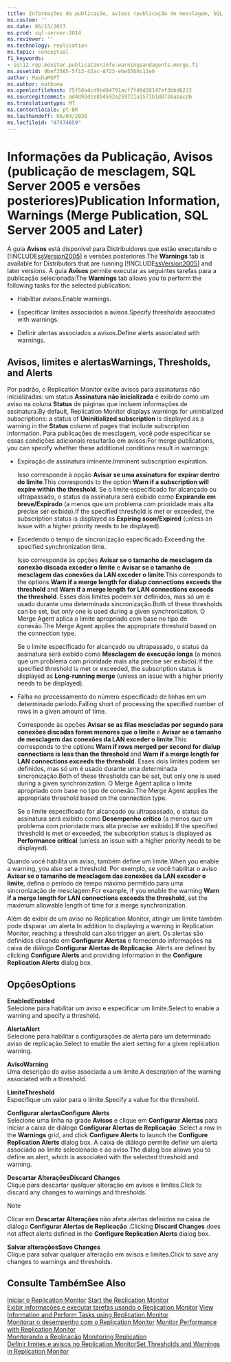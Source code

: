 ```yaml
---
title: Informações da publicação, avisos (publicação de mesclagem, SQL Server 2005 e posterior) | Microsoft Docs
ms.custom: ''
ms.date: 06/13/2017
ms.prod: sql-server-2014
ms.reviewer: ''
ms.technology: replication
ms.topic: conceptual
f1_keywords:
- sql12.rep.monitor.publicationinfo.warningsandagents.merge.f1
ms.assetid: 9bef3565-5f13-42ac-8723-ebe55b0c11e6
author: MashaMSFT
ms.author: mathoma
ms.openlocfilehash: 75f58a4cd9bd84791acf7fd9d28147ef3bbd6232
ms.sourcegitcommit: ad4d92dce894592a259721a1571b1d8736abacdb
ms.translationtype: MT
ms.contentlocale: pt-BR
ms.lasthandoff: 08/04/2020
ms.locfileid: "87574659"
---
```

# <a name="publication-information-warnings-merge-publication-sql-server-2005-and-later"></a><span data-ttu-id="c18f5-102">Informações da Publicação, Avisos (publicação de mesclagem, SQL Server 2005 e versões posteriores)</span><span class="sxs-lookup"><span data-stu-id="c18f5-102">Publication Information, Warnings (Merge Publication, SQL Server 2005 and Later)</span></span>
  <span data-ttu-id="c18f5-103"> A guia **Avisos** está disponível para Distribuidores que estão executando o [!INCLUDE[ssVersion2005](../../includes/ssversion2005-md.md)] e versões posteriores.</span><span class="sxs-lookup"><span data-stu-id="c18f5-103">The **Warnings** tab is available for Distributors that are running [!INCLUDE[ssVersion2005](../../includes/ssversion2005-md.md)] and later versions.</span></span> <span data-ttu-id="c18f5-104">A guia **Avisos** permite executar as seguintes tarefas para a publicação selecionada:</span><span class="sxs-lookup"><span data-stu-id="c18f5-104">The **Warnings** tab allows you to perform the following tasks for the selected publication:</span></span>  
  
-   <span data-ttu-id="c18f5-105">Habilitar avisos.</span><span class="sxs-lookup"><span data-stu-id="c18f5-105">Enable warnings.</span></span>  
  
-   <span data-ttu-id="c18f5-106">Especificar limites associados a avisos.</span><span class="sxs-lookup"><span data-stu-id="c18f5-106">Specify thresholds associated with warnings.</span></span>  
  
-   <span data-ttu-id="c18f5-107">Definir alertas associados a avisos.</span><span class="sxs-lookup"><span data-stu-id="c18f5-107">Define alerts associated with warnings.</span></span>  
  
## <a name="warnings-thresholds-and-alerts"></a><span data-ttu-id="c18f5-108">Avisos, limites e alertas</span><span class="sxs-lookup"><span data-stu-id="c18f5-108">Warnings, Thresholds, and Alerts</span></span>  
 <span data-ttu-id="c18f5-109">Por padrão, o Replication Monitor exibe avisos para assinaturas não inicializadas: um status **Assinatura não inicializada** é exibido como um aviso na coluna **Status** de páginas que incluem informações de assinatura.</span><span class="sxs-lookup"><span data-stu-id="c18f5-109">By default, Replication Monitor displays warnings for uninitialized subscriptions: a status of **Uninitialized subscription** is displayed as a warning in the **Status** column of pages that include subscription information.</span></span> <span data-ttu-id="c18f5-110">Para publicações de mesclagem, você pode especificar se essas condições adicionais resultarão em avisos:</span><span class="sxs-lookup"><span data-stu-id="c18f5-110">For merge publications, you can specify whether these additional conditions result in warnings:</span></span>  
  
-   <span data-ttu-id="c18f5-111">Expiração de assinatura iminente.</span><span class="sxs-lookup"><span data-stu-id="c18f5-111">Imminent subscription expiration.</span></span>  
  
     <span data-ttu-id="c18f5-112">Isso corresponde à opção **Avisar se uma assinatura for expirar dentro do limite**.</span><span class="sxs-lookup"><span data-stu-id="c18f5-112">This corresponds to the option **Warn if a subscription will expire within the threshold**.</span></span> <span data-ttu-id="c18f5-113">Se o limite especificado for alcançado ou ultrapassado, o status da assinatura será exibido como **Expirando em breve/Expirado** (a menos que um problema com prioridade mais alta precise ser exibido).</span><span class="sxs-lookup"><span data-stu-id="c18f5-113">If the specified threshold is met or exceeded, the subscription status is displayed as **Expiring soon/Expired** (unless an issue with a higher priority needs to be displayed).</span></span>  
  
-   <span data-ttu-id="c18f5-114">Excedendo o tempo de sincronização especificado.</span><span class="sxs-lookup"><span data-stu-id="c18f5-114">Exceeding the specified synchronization time.</span></span>  
  
     <span data-ttu-id="c18f5-115">Isso corresponde às opções **Avisar se o tamanho de mesclagem da conexão discada exceder o limite** e **Avisar se o tamanho de mesclagem das conexões da LAN exceder o limite**.</span><span class="sxs-lookup"><span data-stu-id="c18f5-115">This corresponds to the options **Warn if a merge length for dialup connections exceeds the threshold** and **Warn if a merge length for LAN connections exceeds the threshold**.</span></span> <span data-ttu-id="c18f5-116">Esses dois limites podem ser definidos, mas só um é usado durante uma determinada sincronização.</span><span class="sxs-lookup"><span data-stu-id="c18f5-116">Both of these thresholds can be set, but only one is used during a given synchronization.</span></span> <span data-ttu-id="c18f5-117">O Merge Agent aplica o limite apropriado com base no tipo de conexão.</span><span class="sxs-lookup"><span data-stu-id="c18f5-117">The Merge Agent applies the appropriate threshold based on the connection type.</span></span>  
  
     <span data-ttu-id="c18f5-118">Se o limite especificado for alcançado ou ultrapassado, o status da assinatura será exibido como **Mesclagem de execução longa** (a menos que um problema com prioridade mais alta precise ser exibido).</span><span class="sxs-lookup"><span data-stu-id="c18f5-118">If the specified threshold is met or exceeded, the subscription status is displayed as **Long-running merge** (unless an issue with a higher priority needs to be displayed).</span></span>  
  
-   <span data-ttu-id="c18f5-119">Falha no processamento do número especificado de linhas em um determinado período.</span><span class="sxs-lookup"><span data-stu-id="c18f5-119">Falling short of processing the specified number of rows in a given amount of time.</span></span>  
  
     <span data-ttu-id="c18f5-120">Corresponde às opções **Avisar se as filas mescladas por segundo para conexões discadas forem menores que o limite** e **Avisar se o tamanho de mesclagem das conexões da LAN exceder o limite**.</span><span class="sxs-lookup"><span data-stu-id="c18f5-120">This corresponds to the options **Warn if rows merged per second for dialup connections is less than the threshold** and **Warn if a merge length for LAN connections exceeds the threshold**.</span></span> <span data-ttu-id="c18f5-121">Esses dois limites podem ser definidos, mas só um é usado durante uma determinada sincronização.</span><span class="sxs-lookup"><span data-stu-id="c18f5-121">Both of these thresholds can be set, but only one is used during a given synchronization.</span></span> <span data-ttu-id="c18f5-122">O Merge Agent aplica o limite apropriado com base no tipo de conexão.</span><span class="sxs-lookup"><span data-stu-id="c18f5-122">The Merge Agent applies the appropriate threshold based on the connection type.</span></span>  
  
     <span data-ttu-id="c18f5-123">Se o limite especificado for alcançado ou ultrapassado, o status da assinatura será exibido como **Desempenho crítico** (a menos que um problema com prioridade mais alta precise ser exibido).</span><span class="sxs-lookup"><span data-stu-id="c18f5-123">If the specified threshold is met or exceeded, the subscription status is displayed as **Performance critical** (unless an issue with a higher priority needs to be displayed).</span></span>  
  
 <span data-ttu-id="c18f5-124">Quando você habilita um aviso, também define um limite.</span><span class="sxs-lookup"><span data-stu-id="c18f5-124">When you enable a warning, you also set a threshold.</span></span> <span data-ttu-id="c18f5-125">Por exemplo, se você habilitar o aviso **Avisar se o tamanho de mesclagem das conexões da LAN exceder o limite**, defina o período de tempo máximo permitido para uma sincronização de mesclagem.</span><span class="sxs-lookup"><span data-stu-id="c18f5-125">For example, if you enable the warning **Warn if a merge length for LAN connections exceeds the threshold**, set the maximum allowable length of time for a merge synchronization.</span></span>  
  
 <span data-ttu-id="c18f5-126">Além de exibir de um aviso no Replication Monitor, atingir um limite também pode disparar um alerta.</span><span class="sxs-lookup"><span data-stu-id="c18f5-126">In addition to displaying a warning in Replication Monitor, reaching a threshold can also trigger an alert.</span></span> <span data-ttu-id="c18f5-127">Os alertas são definidos clicando em **Configurar Alertas** e fornecendo informações na caixa de diálogo **Configurar Alertas de Replicação** .</span><span class="sxs-lookup"><span data-stu-id="c18f5-127">Alerts are defined by clicking **Configure Alerts** and providing information in the **Configure Replication Alerts** dialog box.</span></span>  
  
## <a name="options"></a><span data-ttu-id="c18f5-128">Opções</span><span class="sxs-lookup"><span data-stu-id="c18f5-128">Options</span></span>  
 <span data-ttu-id="c18f5-129">**Enabled**</span><span class="sxs-lookup"><span data-stu-id="c18f5-129">**Enabled**</span></span>  
 <span data-ttu-id="c18f5-130">Selecione para habilitar um aviso e especificar um limite.</span><span class="sxs-lookup"><span data-stu-id="c18f5-130">Select to enable a warning and specify a threshold.</span></span>  
  
 <span data-ttu-id="c18f5-131">**Alerta**</span><span class="sxs-lookup"><span data-stu-id="c18f5-131">**Alert**</span></span>  
 <span data-ttu-id="c18f5-132">Selecione para habilitar a configurações de alerta para um determinado aviso de replicação.</span><span class="sxs-lookup"><span data-stu-id="c18f5-132">Select to enable the alert setting for a given replication warning.</span></span>  
  
 <span data-ttu-id="c18f5-133">**Aviso**</span><span class="sxs-lookup"><span data-stu-id="c18f5-133">**Warning**</span></span>  
 <span data-ttu-id="c18f5-134">Uma descrição do aviso associada a um limite.</span><span class="sxs-lookup"><span data-stu-id="c18f5-134">A description of the warning associated with a threshold.</span></span>  
  
 <span data-ttu-id="c18f5-135">**Limite**</span><span class="sxs-lookup"><span data-stu-id="c18f5-135">**Threshold**</span></span>  
 <span data-ttu-id="c18f5-136">Especifique um valor para o limite.</span><span class="sxs-lookup"><span data-stu-id="c18f5-136">Specify a value for the threshold.</span></span>  
  
 <span data-ttu-id="c18f5-137">**Configurar alertas**</span><span class="sxs-lookup"><span data-stu-id="c18f5-137">**Configure Alerts**</span></span>  
 <span data-ttu-id="c18f5-138">Selecione uma linha na grade **Avisos** e clique em **Configurar Alertas** para iniciar a caixa de diálogo **Configurar Alertas de Replicação** .</span><span class="sxs-lookup"><span data-stu-id="c18f5-138">Select a row in the **Warnings** grid, and click **Configure Alerts** to launch the **Configure Replication Alerts** dialog box.</span></span> <span data-ttu-id="c18f5-139">A caixa de diálogo permite definir um alerta associado ao limite selecionado e ao aviso.</span><span class="sxs-lookup"><span data-stu-id="c18f5-139">The dialog box allows you to define an alert, which is associated with the selected threshold and warning.</span></span>  
  
 <span data-ttu-id="c18f5-140">**Descartar Alterações**</span><span class="sxs-lookup"><span data-stu-id="c18f5-140">**Discard Changes**</span></span>  
 <span data-ttu-id="c18f5-141">Clique para descartar qualquer alteração em avisos e limites.</span><span class="sxs-lookup"><span data-stu-id="c18f5-141">Click to discard any changes to warnings and thresholds.</span></span>  
  
> [!NOTE]  
>  <span data-ttu-id="c18f5-142">Clicar em **Descartar Alterações** não afeta alertas definidos na caixa de diálogo **Configurar Alertas de Replicação** .</span><span class="sxs-lookup"><span data-stu-id="c18f5-142">Clicking **Discard Changes** does not affect alerts defined in the **Configure Replication Alerts** dialog box.</span></span>  
  
 <span data-ttu-id="c18f5-143">**Salvar alterações**</span><span class="sxs-lookup"><span data-stu-id="c18f5-143">**Save Changes**</span></span>  
 <span data-ttu-id="c18f5-144">Clique para salvar qualquer alteração em avisos e limites.</span><span class="sxs-lookup"><span data-stu-id="c18f5-144">Click to save any changes to warnings and thresholds.</span></span>  
  
## <a name="see-also"></a><span data-ttu-id="c18f5-145">Consulte Também</span><span class="sxs-lookup"><span data-stu-id="c18f5-145">See Also</span></span>  
 <span data-ttu-id="c18f5-146">[Iniciar o Replication Monitor](monitor/start-the-replication-monitor.md) </span><span class="sxs-lookup"><span data-stu-id="c18f5-146">[Start the Replication Monitor](monitor/start-the-replication-monitor.md) </span></span>  
 <span data-ttu-id="c18f5-147">[Exibir informações e executar tarefas usando o Replication Monitor](monitor/view-information-and-perform-tasks-replication-monitor.md) </span><span class="sxs-lookup"><span data-stu-id="c18f5-147">[View Information and Perform Tasks using Replication Monitor](monitor/view-information-and-perform-tasks-replication-monitor.md) </span></span>  
 <span data-ttu-id="c18f5-148">[Monitorar o desempenho com o Replication Monitor](monitor/monitor-performance-with-replication-monitor.md) </span><span class="sxs-lookup"><span data-stu-id="c18f5-148">[Monitor Performance with Replication Monitor](monitor/monitor-performance-with-replication-monitor.md) </span></span>  
 <span data-ttu-id="c18f5-149">[Monitorando a Replicação](monitoring-replication.md) </span><span class="sxs-lookup"><span data-stu-id="c18f5-149">[Monitoring Replication](monitoring-replication.md) </span></span>  
 [<span data-ttu-id="c18f5-150">Definir limites e avisos no Replication Monitor</span><span class="sxs-lookup"><span data-stu-id="c18f5-150">Set Thresholds and Warnings in Replication Monitor</span></span>](monitor/set-thresholds-and-warnings-in-replication-monitor.md)  
  
  
